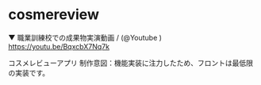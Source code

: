 # cosmereview
▼ 職業訓練校での成果物実演動画 / (@Youtube ) 
https://youtu.be/BqxcbX7Nq7k

コスメレビューアプリ 
制作意図：機能実装に注力したため、フロントは最低限の実装です。
